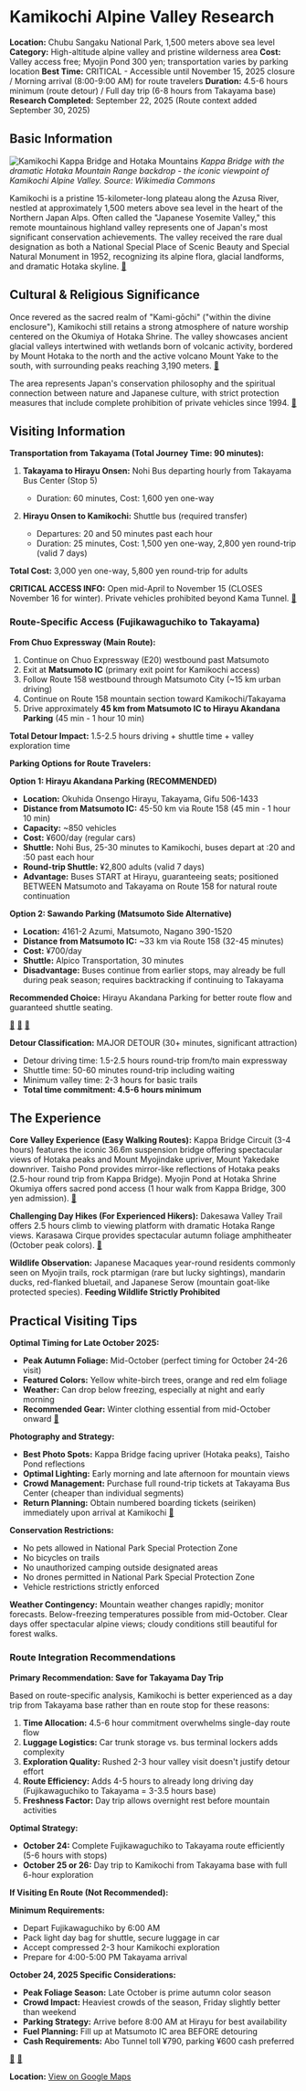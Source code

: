 # Kamikochi Alpine Valley Research

**Location:** Chubu Sangaku National Park, 1,500 meters above sea level
**Category:** High-altitude alpine valley and pristine wilderness area
**Cost:** Valley access free; Myojin Pond 300 yen; transportation varies by parking location
**Best Time:** CRITICAL - Accessible until November 15, 2025 closure / Morning arrival (8:00-9:00 AM) for route travelers
**Duration:** 4.5-6 hours minimum (route detour) / Full day trip (6-8 hours from Takayama base)
**Research Completed:** September 22, 2025 (Route context added September 30, 2025)

## Basic Information

![Kamikochi Kappa Bridge and Hotaka Mountains](https://upload.wikimedia.org/wikipedia/commons/8/88/150920_Kappa-bashi_Kamikochi_Japan01n.jpg)
*Kappa Bridge with the dramatic Hotaka Mountain Range backdrop - the iconic viewpoint of Kamikochi Alpine Valley. Source: Wikimedia Commons*

Kamikochi is a pristine 15-kilometer-long plateau along the Azusa River, nestled at approximately 1,500 meters above sea level in the heart of the Northern Japan Alps. Often called the "Japanese Yosemite Valley," this remote mountainous highland valley represents one of Japan's most significant conservation achievements. The valley received the rare dual designation as both a National Special Place of Scenic Beauty and Special Natural Monument in 1952, recognizing its alpine flora, glacial landforms, and dramatic Hotaka skyline. [🔗](https://www.kamikochi.org/)

## Cultural & Religious Significance

Once revered as the sacred realm of "Kami-gōchi" ("within the divine enclosure"), Kamikochi still retains a strong atmosphere of nature worship centered on the Okumiya of Hotaka Shrine. The valley showcases ancient glacial valleys intertwined with wetlands born of volcanic activity, bordered by Mount Hotaka to the north and the active volcano Mount Yake to the south, with surrounding peaks reaching 3,190 meters. [🔗](https://en.wikipedia.org/wiki/Kamik%C5%8Dchi)

The area represents Japan's conservation philosophy and the spiritual connection between nature and Japanese culture, with strict protection measures that include complete prohibition of private vehicles since 1994. [🔗](https://www.environmentandsociety.org/arcadia/most-beautiful-valley-japan-kamikochi-japan-alps-and-national-parks-japan)

## Visiting Information

**Transportation from Takayama (Total Journey Time: 90 minutes):**

1. **Takayama to Hirayu Onsen:** Nohi Bus departing hourly from Takayama Bus Center (Stop 5)
   - Duration: 60 minutes, Cost: 1,600 yen one-way

2. **Hirayu Onsen to Kamikochi:** Shuttle bus (required transfer)
   - Departures: 20 and 50 minutes past each hour
   - Duration: 25 minutes, Cost: 1,500 yen one-way, 2,800 yen round-trip (valid 7 days)

**Total Cost:** 3,000 yen one-way, 5,800 yen round-trip for adults

**CRITICAL ACCESS INFO:** Open mid-April to November 15 (CLOSES November 16 for winter). Private vehicles prohibited beyond Kama Tunnel. [🔗](https://www.kamikochi.org/gettinghere/access-to-kamikochi-from-takayama)

### Route-Specific Access (Fujikawaguchiko to Takayama)

**From Chuo Expressway (Main Route):**
1. Continue on Chuo Expressway (E20) westbound past Matsumoto
2. Exit at **Matsumoto IC** (primary exit point for Kamikochi access)
3. Follow Route 158 westbound through Matsumoto City (~15 km urban driving)
4. Continue on Route 158 mountain section toward Kamikochi/Takayama
5. Drive approximately **45 km from Matsumoto IC to Hirayu Akandana Parking** (45 min - 1 hour 10 min)

**Total Detour Impact:** 1.5-2.5 hours driving + shuttle time + valley exploration time

**Parking Options for Route Travelers:**

**Option 1: Hirayu Akandana Parking (RECOMMENDED)**
- **Location:** Okuhida Onsengo Hirayu, Takayama, Gifu 506-1433
- **Distance from Matsumoto IC:** 45-50 km via Route 158 (45 min - 1 hour 10 min)
- **Capacity:** ~850 vehicles
- **Cost:** ¥600/day (regular cars)
- **Shuttle:** Nohi Bus, 25-30 minutes to Kamikochi, buses depart at :20 and :50 past each hour
- **Round-trip Shuttle:** ¥2,800 adults (valid 7 days)
- **Advantage:** Buses START at Hirayu, guaranteeing seats; positioned BETWEEN Matsumoto and Takayama on Route 158 for natural route continuation

**Option 2: Sawando Parking (Matsumoto Side Alternative)**
- **Location:** 4161-2 Azumi, Matsumoto, Nagano 390-1520
- **Distance from Matsumoto IC:** ~33 km via Route 158 (32-45 minutes)
- **Cost:** ¥700/day
- **Shuttle:** Alpico Transportation, 30 minutes
- **Disadvantage:** Buses continue from earlier stops, may already be full during peak season; requires backtracking if continuing to Takayama

**Recommended Choice:** Hirayu Akandana Parking for better route flow and guaranteed shuttle seating.

[🔗](https://www.nouhibus.co.jp/route_bus/kamikochi-line-en/) [🔗](https://hidasanmyaku-gifu.jp/investigate/spot/akandana-parking-en/) [🔗](https://thejapanalps.com/en/access-kamikochi/)

**Detour Classification:** MAJOR DETOUR (30+ minutes, significant attraction)
- Detour driving time: 1.5-2.5 hours round-trip from/to main expressway
- Shuttle time: 50-60 minutes round-trip including waiting
- Minimum valley time: 2-3 hours for basic trails
- **Total time commitment: 4.5-6 hours minimum**

## The Experience

**Core Valley Experience (Easy Walking Routes):**
Kappa Bridge Circuit (3-4 hours) features the iconic 36.6m suspension bridge offering spectacular views of Hotaka peaks and Mount Myojindake upriver, Mount Yakedake downriver. Taisho Pond provides mirror-like reflections of Hotaka peaks (2.5-hour round trip from Kappa Bridge). Myojin Pond at Hotaka Shrine Okumiya offers sacred pond access (1 hour walk from Kappa Bridge, 300 yen admission). [🔗](https://www.japan-guide.com/e/e6040.html)

**Challenging Day Hikes (For Experienced Hikers):**
Dakesawa Valley Trail offers 2.5 hours climb to viewing platform with dramatic Hotaka Range views. Karasawa Cirque provides spectacular autumn foliage amphitheater (October peak colors). [🔗](https://visit-nagano.alpico.co.jp/travelog/post/a-guide-to-visiting-kamikochi)

**Wildlife Observation:**
Japanese Macaques year-round residents commonly seen on Myojin trails, rock ptarmigan (rare but lucky sightings), mandarin ducks, red-flanked bluetail, and Japanese Serow (mountain goat-like protected species). **Feeding Wildlife Strictly Prohibited**

## Practical Visiting Tips

**Optimal Timing for Late October 2025:**
- **Peak Autumn Foliage:** Mid-October (perfect timing for October 24-26 visit)
- **Featured Colors:** Yellow white-birch trees, orange and red elm foliage
- **Weather:** Can drop below freezing, especially at night and early morning
- **Recommended Gear:** Winter clothing essential from mid-October onward [🔗](https://www.kamikochi.org/basicinfo/weather)

**Photography and Strategy:**
- **Best Photo Spots:** Kappa Bridge facing upriver (Hotaka peaks), Taisho Pond reflections
- **Optimal Lighting:** Early morning and late afternoon for mountain views
- **Crowd Management:** Purchase full round-trip tickets at Takayama Bus Center (cheaper than individual segments)
- **Return Planning:** Obtain numbered boarding tickets (seiriken) immediately upon arrival at Kamikochi [🔗](https://www.nouhibus.co.jp/route_bus/kamikochi-line-en/)

**Conservation Restrictions:**
- No pets allowed in National Park Special Protection Zone
- No bicycles on trails
- No unauthorized camping outside designated areas
- No drones permitted in National Park Special Protection Zone
- Vehicle restrictions strictly enforced

**Weather Contingency:**
Mountain weather changes rapidly; monitor forecasts. Below-freezing temperatures possible from mid-October. Clear days offer spectacular alpine views; cloudy conditions still beautiful for forest walks.

### Route Integration Recommendations

**Primary Recommendation: Save for Takayama Day Trip**

Based on route-specific analysis, Kamikochi is better experienced as a day trip from Takayama base rather than en route stop for these reasons:

1. **Time Allocation:** 4.5-6 hour commitment overwhelms single-day route flow
2. **Luggage Logistics:** Car trunk storage vs. bus terminal lockers adds complexity
3. **Exploration Quality:** Rushed 2-3 hour valley visit doesn't justify detour effort
4. **Route Efficiency:** Adds 4-5 hours to already long driving day (Fujikawaguchiko to Takayama = 3-3.5 hours base)
5. **Freshness Factor:** Day trip allows overnight rest before mountain activities

**Optimal Strategy:**
- **October 24:** Complete Fujikawaguchiko to Takayama route efficiently (5-6 hours with stops)
- **October 25 or 26:** Day trip to Kamikochi from Takayama base with full 6-hour exploration

**If Visiting En Route (Not Recommended):**

**Minimum Requirements:**
- Depart Fujikawaguchiko by 6:00 AM
- Pack light day bag for shuttle, secure luggage in car
- Accept compressed 2-3 hour Kamikochi exploration
- Prepare for 4:00-5:00 PM Takayama arrival

**October 24, 2025 Specific Considerations:**
- **Peak Foliage Season:** Late October is prime autumn color season
- **Crowd Impact:** Heaviest crowds of the season, Friday slightly better than weekend
- **Parking Strategy:** Arrive before 8:00 AM at Hirayu for best availability
- **Fuel Planning:** Fill up at Matsumoto IC area BEFORE detouring
- **Cash Requirements:** Abo Tunnel toll ¥790, parking ¥600 cash preferred

[🔗](https://thebambootraveler.com/kamikochi-hiking-day-trip-from-takayama/) [🔗](https://matcha-jp.com/en/22174/)

**Location:** [View on Google Maps](https://maps.google.com/maps?q=Kamikochi,+Matsumoto,+Nagano,+Japan)
